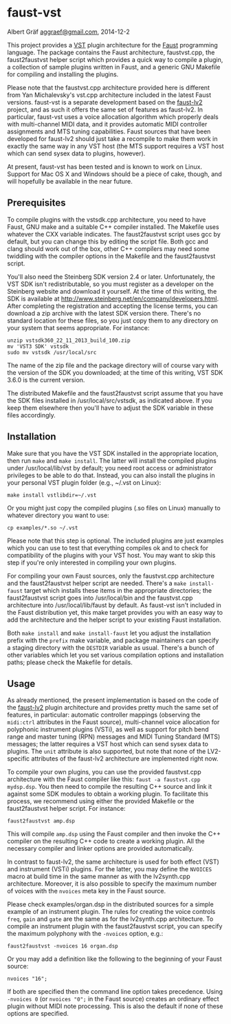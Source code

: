 faust-vst
=========

Albert Gräf <aggraef@gmail.com>, 2014-12-2

This project provides a [VST][1] plugin architecture for the [Faust][2]
programming language. The package contains the Faust architecture,
faustvst.cpp, the faust2faustvst helper script which provides a quick way to
compile a plugin, a collection of sample plugins written in Faust, and a
generic GNU Makefile for compiling and installing the plugins.

Please note that the faustvst.cpp architecture provided here is different from
Yan Michalevsky's vst.cpp architecture included in the latest Faust versions.
faust-vst is a separate development based on the [faust-lv2][3] project, and
as such it offers the same set of features as faust-lv2. In particular,
faust-vst uses a voice allocation algorithm which properly deals with
multi-channel MIDI data, and it provides automatic MIDI controller assignments
and MTS tuning capabilities. Faust sources that have been developed for
faust-lv2 should just take a recompile to make them work in exactly the same
way in any VST host (the MTS support requires a VST host which can send sysex
data to plugins, however).

At present, faust-vst has been tested and is known to work on Linux. Support
for Mac OS X and Windows should be a piece of cake, though, and will hopefully
be available in the near future.

Prerequisites
-------------

To compile plugins with the vstsdk.cpp architecture, you need to have Faust,
GNU make and a suitable C++ compiler installed. The Makefile uses whatever the
CXX variable indicates. The faust2faustvst script uses gcc by default, but you
can change this by editing the script file. Both gcc and clang should work out
of the box, other C++ compilers may need some twiddling with the compiler
options in the Makefile and the faust2faustvst script.

You'll also need the Steinberg SDK version 2.4 or later. Unfortunately, the
VST SDK isn't redistributable, so you must register as a developer on the
Steinberg website and download it yourself. At the time of this writing, the
SDK is available at <http://www.steinberg.net/en/company/developers.html>.
After completing the registration and accepting the license terms, you can
download a zip archive with the latest SDK version there. There's no standard
location for these files, so you just copy them to any directory on your
system that seems appropriate. For instance:

    unzip vstsdk360_22_11_2013_build_100.zip
    mv 'VST3 SDK' vstsdk
    sudo mv vstsdk /usr/local/src

The name of the zip file and the package directory will of course vary with
the version of the SDK you downloaded; at the time of this writing, VST SDK
3.6.0 is the current version.

The distributed Makefile and the faust2faustvst script assume that you have
the SDK files installed in /usr/local/src/vstsdk, as indicated above. If you
keep them elsewhere then you'll have to adjust the SDK variable in these files
accordingly.

Installation
------------

Make sure that you have the VST SDK installed in the appropriate location,
then run `make` and `make install`. The latter will install the compiled
plugins under /usr/local/lib/vst by default; you need root access or
administrator privileges to be able to do that. Instead, you can also install
the plugins in your personal VST plugin folder (e.g., ~/.vst on Linux):

    make install vstlibdir=~/.vst

Or you might just copy the compiled plugins (.so files on Linux) manually to
whatever directory you want to use:

    cp examples/*.so ~/.vst

Please note that this step is optional. The included plugins are just examples
which you can use to test that everything compiles ok and to check for
compatibility of the plugins with your VST host. You may want to skip this
step if you're only interested in compiling your own plugins.

For compiling your own Faust sources, only the faustvst.cpp architecture and
the faust2faustvst helper script are needed. There's a `make install-faust`
target which installs these items in the appropriate directories; the
faust2faustvst script goes into /usr/local/bin and the faustvst.cpp
architecture into /usr/local/lib/faust by default. As faust-vst isn't included
in the Faust distribution yet, this make target provides you with an easy way
to add the architecture and the helper script to your existing Faust
installation.

Both `make install` and `make install-faust` let you adjust the installation
prefix with the `prefix` make variable, and package maintainers can specify a
staging directory with the `DESTDIR` variable as usual. There's a bunch of
other variables which let you set various compilation options and installation
paths; please check the Makefile for details.

Usage
-----

As already mentioned, the present implementation is based on the code of the
[faust-lv2][3] plugin architecture and provides pretty much the same set of
features, in particular: automatic controller mappings (observing the
`midi:ctrl` attributes in the Faust source), multi-channel voice allocation
for polyphonic instrument plugins (VSTi), as well as support for pitch bend
range and master tuning (RPN) messages and MIDI Tuning Standard (MTS)
messages; the latter requires a VST host which can send sysex data to
plugins. The `unit` attribute is also supported, but note that none of the
LV2-specific attributes of the faust-lv2 architecture are implemented right
now.

To compile your own plugins, you can use the provided faustvst.cpp
architecture with the Faust compiler like this: `faust -a faustvst.cpp
mydsp.dsp`. You then need to compile the resulting C++ source and link it
against some SDK modules to obtain a working plugin. To facilitate this
process, we recommend using either the provided Makefile or the faust2faustvst
helper script. For instance:

    faust2faustvst amp.dsp

This will compile `amp.dsp` using the Faust compiler and then invoke the C++
compiler on the resulting C++ code to create a working plugin. All the
necessary compiler and linker options are provided automatically.

In contrast to faust-lv2, the same architecture is used for both effect (VST)
and instrument (VSTi) plugins. For the latter, you may define the `NVOICES`
macro at build time in the same manner as with the lv2synth.cpp architecture.
Moreover, it is also possible to specify the maximum number of voices with the
`nvoices` meta key in the Faust source.

Please check examples/organ.dsp in the distributed sources for a simple
example of an instrument plugin. The rules for creating the voice controls
`freq`, `gain` and `gate` are the same as for the lv2synth.cpp architecture.
To compile an instrument plugin with the faust2faustvst script, you can
specify the maximum polyphony with the `-nvoices` option, e.g.:

    faust2faustvst -nvoices 16 organ.dsp

Or you may add a definition like the following to the beginning of your Faust
source:

    nvoices "16";

If both are specified then the command line option takes precedence. Using
`-nvoices 0` (or `nvoices "0";` in the Faust source) creates an ordinary
effect plugin without MIDI note processing. This is also the default if none
of these options are specified.

[1]: http://www.steinberg.net/en/company/developers.html
[2]: http://faust.grame.fr/
[3]: https://bitbucket.org/agraef/faust-lv2
